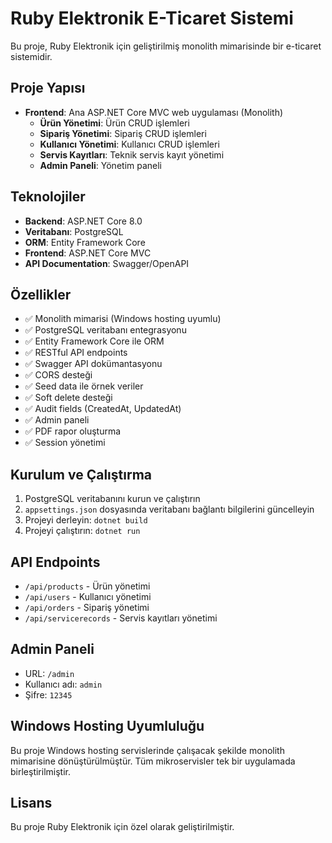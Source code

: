 # Ruby Elektronik E-Ticaret Sistemi

Bu proje, Ruby Elektronik için geliştirilmiş monolith mimarisinde bir e-ticaret sistemidir.

## Proje Yapısı

- **Frontend**: Ana ASP.NET Core MVC web uygulaması (Monolith)
  - **Ürün Yönetimi**: Ürün CRUD işlemleri
  - **Sipariş Yönetimi**: Sipariş CRUD işlemleri  
  - **Kullanıcı Yönetimi**: Kullanıcı CRUD işlemleri
  - **Servis Kayıtları**: Teknik servis kayıt yönetimi
  - **Admin Paneli**: Yönetim paneli

## Teknolojiler

- **Backend**: ASP.NET Core 8.0
- **Veritabanı**: PostgreSQL
- **ORM**: Entity Framework Core
- **Frontend**: ASP.NET Core MVC
- **API Documentation**: Swagger/OpenAPI

## Özellikler

- ✅ Monolith mimarisi (Windows hosting uyumlu)
- ✅ PostgreSQL veritabanı entegrasyonu
- ✅ Entity Framework Core ile ORM
- ✅ RESTful API endpoints
- ✅ Swagger API dokümantasyonu
- ✅ CORS desteği
- ✅ Seed data ile örnek veriler
- ✅ Soft delete desteği
- ✅ Audit fields (CreatedAt, UpdatedAt)
- ✅ Admin paneli
- ✅ PDF rapor oluşturma
- ✅ Session yönetimi

## Kurulum ve Çalıştırma

1. PostgreSQL veritabanını kurun ve çalıştırın
2. `appsettings.json` dosyasında veritabanı bağlantı bilgilerini güncelleyin
3. Projeyi derleyin: `dotnet build`
4. Projeyi çalıştırın: `dotnet run`

## API Endpoints

- `/api/products` - Ürün yönetimi
- `/api/users` - Kullanıcı yönetimi
- `/api/orders` - Sipariş yönetimi
- `/api/servicerecords` - Servis kayıtları yönetimi

## Admin Paneli

- URL: `/admin`
- Kullanıcı adı: `admin`
- Şifre: `12345`

## Windows Hosting Uyumluluğu

Bu proje Windows hosting servislerinde çalışacak şekilde monolith mimarisine dönüştürülmüştür. Tüm mikroservisler tek bir uygulamada birleştirilmiştir.

## Lisans

Bu proje Ruby Elektronik için özel olarak geliştirilmiştir.

